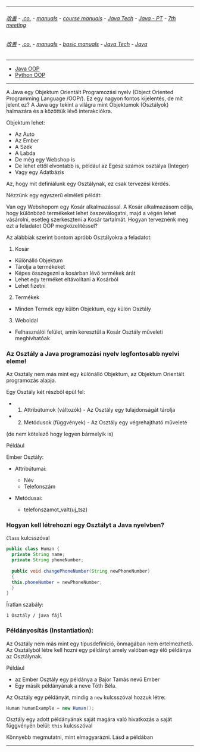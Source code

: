 
---

###### [改善](https://github.com/ttltrk/0C/blob/master/README.MD) - [.co.](https://github.com/ttltrk/PRG/blob/master/CODING.MD) - [manuals](https://github.com/ttltrk/PRG/blob/master/MAN.MD) - [course manuals](https://github.com/ttltrk/PRG/blob/master/COUR_MAN.MD) - [Java Tech](https://github.com/ttltrk/PRG/blob/master/JAVA/DOC/CM/JT.MD) - [Java - PT](https://github.com/ttltrk/PRG/blob/master/JAVA/DOC/BJM/TOMI/JJ.MD) - [7th meeting](https://github.com/ttltrk/PRG/blob/master/JAVA/DOC/BJM/TOMI/07/07.MD)

###### [改善](https://github.com/ttltrk/0C/blob/master/README.MD) - [.co.](https://github.com/ttltrk/PRG/blob/master/CODING.MD) - [manuals](https://github.com/ttltrk/PRG/blob/master/MAN.MD) - [basic manuals](https://github.com/ttltrk/PRG/blob/master/MANUALS.MD) - [Java Tech](https://github.com/ttltrk/PRG/blob/master/JAVA/DOC/JT/JT.MD) - [Java](https://github.com/ttltrk/PRG/blob/master/JAVA/DOC/OJM/OJM.MD)

---

* [Java OOP]()
* [Python OOP](https://github.com/ttltrk/PRG/blob/master/PY/DOC/OPYM/05_OOP/OOP.MD)

---

A Java egy Objektum Orientált Programozási nyelv (Object Oriented Programming Language /OOP/). 
Ez egy nagyon fontos kijelentés, de mit jelent ez?
A Java úgy tekint a világra mint Objektumok (Osztályok) halmazára és a közöttük lévő interakciókra.

Objektum lehet:
* Az Auto
* Az Ember
* A Szék
* A Labda
* De még egy Webshop is
* De lehet ettől elvontabb is, például az Egész számok osztálya (Integer)
* Vagy egy Adatbázis

Az, hogy mit definiálunk egy Osztálynak, ez csak tervezési kérdés.

Nézzünk egy egyszerű elméleti példát:

Van egy Webshopom egy Kosár alkalmazással. A Kosár alkalmazásom célja, hogy különböző termékeket lehet összeválogatni, majd a végén lehet vásárolni, esetleg szerkeszteni a Kosár tartalmát. Hogyan terveznénk meg ezt a feladatot OOP megközelítéssel?

Az alábbiak szerint bontom apróbb Osztályokra a feladatot:

1. Kosár
  * Különálló Objektum
  * Tárolja a termékeket
  * Képes összegezni a kosárban lévő termékek árát
  * Lehet egy terméket eltávolítani a Kosárból
  * Lehet fizetni
  
2. Termékek
  * Minden Termék egy külön Objektum, egy külön Osztály
  
3. Weboldal
  * Felhasználói felület, amin keresztül a Kosár Osztály műveleti meghívhatóak

### Az Osztály a Java programozási nyelv legfontosabb nyelvi eleme! 

Az Osztály nem más mint egy különálló Objektum, az Objektum Orientált programozás alapja.

Egy Osztály két részből épül fel:
  * 1. Attribútumok (változók) - Az Osztály egy tulajdonságát tárolja
  * 2. Metódusok (függvények) - Az Osztály egy végrehajtható művelete

(de nem kötelező hogy legyen bármelyik is)

Például

Ember Osztály:

- Attribútumai:
  * Név
  * Telefonszám
  
- Metódusai:
  * telefonszamot_valt(uj_tsz)

### Hogyan kell létrehozni egy Osztályt a Java nyelvben?

```Class``` kulcsszóval 

```java
public class Human { 
  private String name; 
  private String phoneNumber;
  
  public void changePhoneNumber(String newPhoneNumber)
  { 
  this.phoneNumber = newPhoneNumber;
  }
}
```

Íratlan szabály:

```
1 Osztály / java fájl
```

### Példányosítás (Instantiation):

Az Osztály nem más mint egy típusdefiníció, önmagában nem értelmezhető. Az Osztályból létre kell hozni egy példányt amely valóban egy élő példánya az Osztálynak.

Például
  * az Ember Osztály egy példánya a Bajor Tamás nevű Ember
  * Egy másik példányának a neve Tóth Béla.

Az Osztály egy példányát, mindig a ```new``` kulcsszóval hozzuk létre:

```java
Human humanExample = new Human();
```

Osztály egy adott példányának saját magára való hivatkozás a saját függvényén belül:
```this``` kulcsszóval

Könnyebb megmutatni, mint elmagyarázni. Lásd a példában

---
